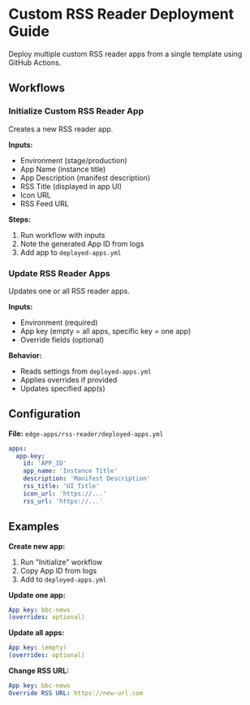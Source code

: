 # Custom RSS Reader Deployment Guide

Deploy multiple custom RSS reader apps from a single template using GitHub Actions.

## Workflows

### Initialize Custom RSS Reader App

Creates a new RSS reader app.

**Inputs:**

- Environment (stage/production)
- App Name (instance title)
- App Description (manifest description)
- RSS Title (displayed in app UI)
- Icon URL
- RSS Feed URL

**Steps:**

1. Run workflow with inputs
2. Note the generated App ID from logs
3. Add app to `deployed-apps.yml`

### Update RSS Reader Apps

Updates one or all RSS reader apps.

**Inputs:**

- Environment (required)
- App key (empty = all apps, specific key = one app)
- Override fields (optional)

**Behavior:**

- Reads settings from `deployed-apps.yml`
- Applies overrides if provided
- Updates specified app(s)

## Configuration

**File:** `edge-apps/rss-reader/deployed-apps.yml`

```yaml
apps:
  app-key:
    id: 'APP_ID'
    app_name: 'Instance Title'
    description: 'Manifest Description'
    rss_title: 'UI Title'
    icon_url: 'https://...'
    rss_url: 'https://...'
```

## Examples

**Create new app:**

1. Run "Initialize" workflow
2. Copy App ID from logs
3. Add to `deployed-apps.yml`

**Update one app:**

```yml
App key: bbc-news
(overrides: optional)
```

**Update all apps:**

```yml
App key: (empty)
(overrides: optional)
```

**Change RSS URL:**

```yml
App key: bbc-news
Override RSS URL: https://new-url.com
```
